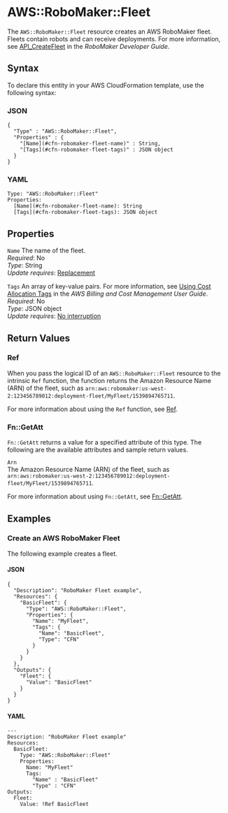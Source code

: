 # AWS::RoboMaker::Fleet<a name="aws-resource-robomaker-fleet"></a>

The `AWS::RoboMaker::Fleet` resource creates an AWS RoboMaker fleet\. Fleets contain robots and can receive deployments\. For more information, see [API\_CreateFleet](https://docs.aws.amazon.com/robomaker/latest/dg/API_CreateFleet) in the *RoboMaker Developer Guide*\. 

## Syntax<a name="aws-resource-robomaker-fleet-syntax"></a>

To declare this entity in your AWS CloudFormation template, use the following syntax:

### JSON<a name="aws-resource-robomaker-fleet-syntax.json"></a>

```
{
  "Type" : "AWS::RoboMaker::Fleet",
  "Properties" : {
    "[Name](#cfn-robomaker-fleet-name)" : String,
    "[Tags](#cfn-robomaker-fleet-tags)" : JSON object
  }
}
```

### YAML<a name="aws-resource-robomaker-fleet-syntax.yaml"></a>

```
Type: "AWS::RoboMaker::Fleet"
Properties:
  [Name](#cfn-robomaker-fleet-name): String
  [Tags](#cfn-robomaker-fleet-tags): JSON object
```

## Properties<a name="aws-resource-robomaker-fleet-properties"></a>

`Name`  <a name="cfn-robomaker-fleet-name"></a>
The name of the fleet\.  
 *Required*: No  
 *Type*: String  
 *Update requires*: [Replacement](using-cfn-updating-stacks-update-behaviors.md#update-replacement) 

`Tags`  <a name="cfn-robomaker-fleet-tags"></a>
An array of key\-value pairs\. For more information, see [Using Cost Allocation Tags](https://docs.aws.amazon.com/awsaccountbilling/latest/aboutv2/cost-alloc-tags.html) in the *AWS Billing and Cost Management User Guide*\.  
 *Required*: No  
 *Type*: JSON object  
 *Update requires*: [No interruption](using-cfn-updating-stacks-update-behaviors.md#update-no-interrupt) 

## Return Values<a name="aws-resource-robomaker-fleet-returnvalues"></a>

### Ref<a name="aws-resource-robomaker-fleet-ref"></a>

When you pass the logical ID of an `AWS::RoboMaker::Fleet` resource to the intrinsic `Ref` function, the function returns the Amazon Resource Name \(ARN\) of the fleet, such as `arn:aws:robomaker:us-west-2:123456789012:deployment-fleet/MyFleet/1539894765711`\. 

For more information about using the `Ref` function, see [Ref](intrinsic-function-reference-ref.md)\. 

### Fn::GetAtt<a name="aws-resource-robomaker-fleet-getatt"></a>

 `Fn::GetAtt` returns a value for a specified attribute of this type\. The following are the available attributes and sample return values\. 

`Arn`  
The Amazon Resource Name \(ARN\) of the fleet, such as `arn:aws:robomaker:us-west-2:123456789012:deployment-fleet/MyFleet/1539894765711`\. 

For more information about using `Fn::GetAtt`, see [Fn::GetAtt](intrinsic-function-reference-getatt.md)\. 

## Examples<a name="aws-resource-robomaker-fleet-examples"></a>

### Create an AWS RoboMaker Fleet<a name="aws-resource-robomaker-fleet-example1"></a>

The following example creates a fleet\.

#### JSON<a name="aws-resource-robomaker-fleet-example1.json"></a>

```
{
  "Description": "RoboMaker Fleet example",
  "Resources": {
    "BasicFleet": {
      "Type": "AWS::RoboMaker::Fleet",
      "Properties": {
        "Name": "MyFleet",
        "Tags": {
          "Name": "BasicFleet",
          "Type": "CFN"
        }
      }
    }
  },
  "Outputs": {
    "Fleet": {
      "Value": "BasicFleet"
    }
  }
}
```

#### YAML<a name="aws-resource-robomaker-fleet-example1.yaml"></a>

```
---
Description: "RoboMaker Fleet example"
Resources:
  BasicFleet:
    Type: "AWS::RoboMaker::Fleet"
    Properties:
      Name: "MyFleet"
      Tags:
        "Name" : "BasicFleet"
        "Type" : "CFN"
Outputs:
  Fleet:
    Value: !Ref BasicFleet
```